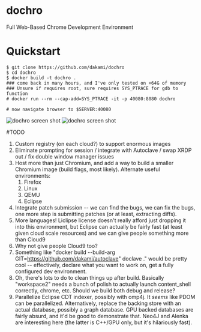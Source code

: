 # dochro
Full Web-Based Chrome Development Environment

# Quickstart

    $ git clone https://github.com/dakami/dochro
    $ cd dochro
    $ docker build -t dochro .
    ### come back in many hours, and I've only tested on +64G of memory
    ### Unsure if requires root, sure requires SYS_PTRACE for gdb to function
    # docker run --rm --cap-add=SYS_PTRACE -it -p 40080:8080 dochro
    
    # now navigate browser to $SERVER:40080
![dochro screen shot](https://i.imgur.com/TUY9V0I.png "")
![dochro screen shot](https://i.imgur.com/b4PYbay.png "")

#TODO

1. Custom registry (on each cloud?) to support enormous images
2. Eliminate prompting for session / integrate with Autoclave /
   swap XRDP out / fix double window manager issues
3. Host more than just Chromium, and add a way to build a smaller
   Chromium image (build flags, most likely).  Alternate useful environments:
   1. Firefox
   2. Linux
   3. QEMU
   4. Eclipse
4. Integrate patch submission -- we can find the bugs, we can fix the bugs,
   one more step is submitting patches (or at least, extracting diffs).
5. More languages!  Liclipse license doesn't really afford just dropping it
   into this environment, but Eclipse can actually be fairly fast (at least
   given cloud scale resources) and we can give people something more than
   Cloud9
6. Why not give people Cloud9 too? 
7. Something like "docker build --build-arg GIT=https://github.com/dakami/autoclave" doclave ."
   would be pretty cool -- effectively, declare what you want to work on, get
   a fully configured dev environment.
8. Oh, there's lots to do to clean things up after build.  Basically "workspace2"
   needs a bunch of polish to actually launch content_shell correctly, chrome,
   etc.  Should we build both debug and release?
9. Parallelize Eclipse CDT indexer, possibly with omp4j.  It *seems* like
   PDOM can be parallelized.  Alternatively, replace the backing store with
   an actual database, possibly a graph database.  GPU backed databases are
   fairly absurd, and it'd be good to demonstrate that.  Neo4J and Alenka
   are interesting here (the latter is C++/GPU only, but it's hilariously
   fast).


